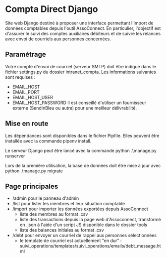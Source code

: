 # Compta Direct Django

Site web Django destiné à proposer une interface permettant l'import de données comptables
depuis l'outil AssoConnect. En particulier, l'objectif est d'assurer le suivi des comptes
auxiliaires débiteurs et de suivre les relances avec envoi de courriels aux personnes
concernées.

## Paramétrage

Votre compte d'envoi de courriel (serveur SMTP) doit être indiqué dans le fichier settings.py
du dossier intranet_compta.
Les informations suivantes sont requises :
- EMAIL_HOST
- EMAIL_PORT 
- EMAIL_HOST_USER 
- EMAIL_HOST_PASSWORD 
Il est conseillé d'utiliser un fournisseur externe (SendInBleu ou autre) 
pour une meilleur délivrabilité. 

## Mise en route

Les dépendances sont disponibles dans le fichier Pipfile. 
Elles peuvent être installée avec la commande pipenv install.

Le serveur Django peut être lancé avec la commande 
python .\manage.py runserver

Lors de la première utilisation, la base de données doit être mise à jour avec
python .\manage.py migrate

## Page principales

- /admin pour le panneau d'admin
- /list pour lister les membres et leur situation comptable
- /import pour importer les données exportées depuis AssoConnect
    + liste des membres au format .csv
    + liste des transactions 
        depuis la page web d'Assoconnect, transformé en .json à l'aide d'un script JS
        disponible dans le dossier tools
    + liste des balances initiales au format .csv
- /debt pour envoyer un courriel de rappel aux personnes sélectionnées
    + le template de courriel est actuellement "en dur" :
    suivi_operations/templates/suivi_operations/emails/debt_message.html